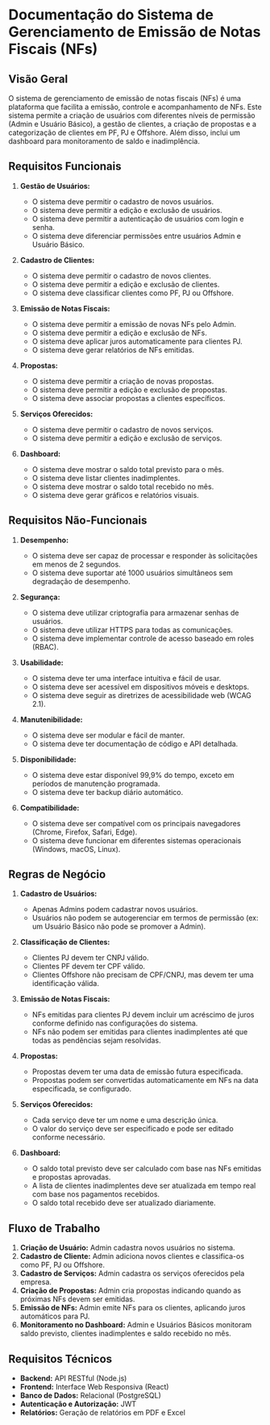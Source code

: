 # Documentação do Sistema de Gerenciamento de Emissão de Notas Fiscais (NFs)

## Visão Geral

O sistema de gerenciamento de emissão de notas fiscais (NFs) é uma plataforma que facilita a emissão, controle e acompanhamento de NFs. Este sistema permite a criação de usuários com diferentes níveis de permissão (Admin e Usuário Básico), a gestão de clientes, a criação de propostas e a categorização de clientes em PF, PJ e Offshore. Além disso, inclui um dashboard para monitoramento de saldo e inadimplência.

## Requisitos Funcionais

1. **Gestão de Usuários:**
   - O sistema deve permitir o cadastro de novos usuários.
   - O sistema deve permitir a edição e exclusão de usuários.
   - O sistema deve permitir a autenticação de usuários com login e senha.
   - O sistema deve diferenciar permissões entre usuários Admin e Usuário Básico.

2. **Cadastro de Clientes:**
   - O sistema deve permitir o cadastro de novos clientes.
   - O sistema deve permitir a edição e exclusão de clientes.
   - O sistema deve classificar clientes como PF, PJ ou Offshore.

3. **Emissão de Notas Fiscais:**
   - O sistema deve permitir a emissão de novas NFs pelo Admin.
   - O sistema deve permitir a edição e exclusão de NFs.
   - O sistema deve aplicar juros automaticamente para clientes PJ.
   - O sistema deve gerar relatórios de NFs emitidas.

4. **Propostas:**
   - O sistema deve permitir a criação de novas propostas.
   - O sistema deve permitir a edição e exclusão de propostas.
   - O sistema deve associar propostas a clientes específicos.

5. **Serviços Oferecidos:**
   - O sistema deve permitir o cadastro de novos serviços.
   - O sistema deve permitir a edição e exclusão de serviços.

6. **Dashboard:**
   - O sistema deve mostrar o saldo total previsto para o mês.
   - O sistema deve listar clientes inadimplentes.
   - O sistema deve mostrar o saldo total recebido no mês.
   - O sistema deve gerar gráficos e relatórios visuais.

## Requisitos Não-Funcionais

1. **Desempenho:**
   - O sistema deve ser capaz de processar e responder às solicitações em menos de 2 segundos.
   - O sistema deve suportar até 1000 usuários simultâneos sem degradação de desempenho.

2. **Segurança:**
   - O sistema deve utilizar criptografia para armazenar senhas de usuários.
   - O sistema deve utilizar HTTPS para todas as comunicações.
   - O sistema deve implementar controle de acesso baseado em roles (RBAC).

3. **Usabilidade:**
   - O sistema deve ter uma interface intuitiva e fácil de usar.
   - O sistema deve ser acessível em dispositivos móveis e desktops.
   - O sistema deve seguir as diretrizes de acessibilidade web (WCAG 2.1).

4. **Manutenibilidade:**
   - O sistema deve ser modular e fácil de manter.
   - O sistema deve ter documentação de código e API detalhada.

5. **Disponibilidade:**
   - O sistema deve estar disponível 99,9% do tempo, exceto em períodos de manutenção programada.
   - O sistema deve ter backup diário automático.

6. **Compatibilidade:**
   - O sistema deve ser compatível com os principais navegadores (Chrome, Firefox, Safari, Edge).
   - O sistema deve funcionar em diferentes sistemas operacionais (Windows, macOS, Linux).

## Regras de Negócio

1. **Cadastro de Usuários:**
   - Apenas Admins podem cadastrar novos usuários.
   - Usuários não podem se autogerenciar em termos de permissão (ex: um Usuário Básico não pode se promover a Admin).

2. **Classificação de Clientes:**
   - Clientes PJ devem ter CNPJ válido.
   - Clientes PF devem ter CPF válido.
   - Clientes Offshore não precisam de CPF/CNPJ, mas devem ter uma identificação válida.

3. **Emissão de Notas Fiscais:**
   - NFs emitidas para clientes PJ devem incluir um acréscimo de juros conforme definido nas configurações do sistema.
   - NFs não podem ser emitidas para clientes inadimplentes até que todas as pendências sejam resolvidas.

4. **Propostas:**
   - Propostas devem ter uma data de emissão futura especificada.
   - Propostas podem ser convertidas automaticamente em NFs na data especificada, se configurado.

5. **Serviços Oferecidos:**
   - Cada serviço deve ter um nome e uma descrição única.
   - O valor do serviço deve ser especificado e pode ser editado conforme necessário.

6. **Dashboard:**
   - O saldo total previsto deve ser calculado com base nas NFs emitidas e propostas aprovadas.
   - A lista de clientes inadimplentes deve ser atualizada em tempo real com base nos pagamentos recebidos.
   - O saldo total recebido deve ser atualizado diariamente.

## Fluxo de Trabalho

1. **Criação de Usuário:** Admin cadastra novos usuários no sistema.
2. **Cadastro de Cliente:** Admin adiciona novos clientes e classifica-os como PF, PJ ou Offshore.
3. **Cadastro de Serviços:** Admin cadastra os serviços oferecidos pela empresa.
4. **Criação de Propostas:** Admin cria propostas indicando quando as próximas NFs devem ser emitidas.
5. **Emissão de NFs:** Admin emite NFs para os clientes, aplicando juros automáticos para PJ.
6. **Monitoramento no Dashboard:** Admin e Usuários Básicos monitoram saldo previsto, clientes inadimplentes e saldo recebido no mês.

## Requisitos Técnicos

- **Backend:** API RESTful (Node.js)
- **Frontend:** Interface Web Responsiva (React)
- **Banco de Dados:** Relacional (PostgreSQL)
- **Autenticação e Autorização:** JWT
- **Relatórios:** Geração de relatórios em PDF e Excel
